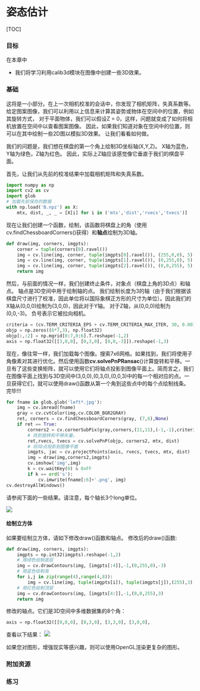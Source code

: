 # 姿态估计

[TOC] 

### 目标
在本章中
- 我们将学习利用calib3d模块在图像中创建一些3D效果。

### 基础
这将是一小部分。在上一次相机校准的会话中，你发现了相机矩阵，失真系数等。给定图案图像，我们可以利用以上信息来计算其姿势或物体在空间中的位置，例如其旋转方式， 对于平面物体，我们可以假设Z = 0，这样，问题就变成了如何将相机放置在空间中以查看图案图像。 因此，如果我们知道对象在空间中的位置，则可以在其中绘制一些2D图以模拟3D效果。 让我们看看如何做。 

我们的问题是，我们想在棋盘的第一个角上绘制3D坐标轴(X,Y,Z)。 X轴为蓝色，Y轴为绿色，Z轴为红色。 因此，实际上Z轴应该感觉像它垂直于我们的棋盘平面。

首先，让我们从先前的校准结果中加载相机矩阵和失真系数。

```python
import numpy as np
import cv2 as cv
import glob
# 加载先前保存的数据
with np.load('B.npz') as X:
    mtx, dist, _, _ = [X[i] for i in ('mtx','dist','rvecs','tvecs')]
```
现在让我们创建一个函数，绘制，该函数将棋盘上的角（使用cv.findChessboardCorners()获得）和**轴点**绘制为3D轴。

```python
def draw(img, corners, imgpts):
    corner = tuple(corners[0].ravel())     
    img = cv.line(img, corner, tuple(imgpts[0].ravel()), (255,0,0), 5)     
    img = cv.line(img, corner, tuple(imgpts[1].ravel()), (0,255,0), 5)
    img = cv.line(img, corner, tuple(imgpts[2].ravel()), (0,0,255), 5)
    return img
```

然后，与前面的情况一样，我们创建终止条件，对象点（棋盘上角的3D点）和轴点。 轴点是3D空间中用于绘制轴的点。 我们绘制长度为3的轴（由于我们根据该棋盘尺寸进行了校准，因此单位将以国际象棋正方形的尺寸为单位）。因此我们的X轴从(0,0,0)绘制为(3,0,0)，因此对于Y轴。 对于Z轴，从(0,0,0)绘制为(0,0,-3)。 负号表示它被拉向相机。

```python
criteria = (cv.TERM_CRITERIA_EPS + cv.TERM_CRITERIA_MAX_ITER, 30, 0.001)
objp = np.zeros((6*7,3), np.float32)
objp[:,:2] = np.mgrid[0:7,0:6].T.reshape(-1,2)
axis = np.float32([[3,0,0], [0,3,0], [0,0,-3]]).reshape(-1,3)
```

现在，像往常一样，我们加载每个图像。搜索7x6网格。如果找到，我们将使用子角像素对其进行优化。然后使用函数**cv.solvePnPRansac**()计算旋转和平移。一旦有了这些变换矩阵，就可以使用它们将轴点投影到图像平面上。简而言之，我们在图像平面上找到与3D空间中(3,0,0),(0,3,0),(0,0,3)中的每一个相对应的点。一旦获得它们，就可以使用draw()函数从第一个角到这些点中的每个点绘制线条。完毕!!!

```python
for fname in glob.glob('left*.jpg'):
    img = cv.imread(fname)
    gray = cv.cvtColor(img,cv.COLOR_BGR2GRAY)
    ret, corners = cv.findChessboardCorners(gray, (7,6),None)
    if ret == True:
        corners2 = cv.cornerSubPix(gray,corners,(11,11),(-1,-1),criteria)
        # 找到旋转和平移矢量。
        ret,rvecs, tvecs = cv.solvePnP(objp, corners2, mtx, dist)
        # 将3D点投影到图像平面
        imgpts, jac = cv.projectPoints(axis, rvecs, tvecs, mtx, dist)
        img = draw(img,corners2,imgpts)
        cv.imshow('img',img)
        k = cv.waitKey(0) & 0xFF
        if k == ord('s'):
            cv.imwrite(fname[:6]+'.png', img)
cv.destroyAllWindows()
```
请参阅下面的一些结果。请注意，每个轴长3个long单位。

![](http://qiniu.aihubs.net/pose_1.jpg)

#### 绘制立方体
如果要绘制立方体，请如下修改draw()函数和轴点。
修改后的draw()函数:
```python
def draw(img, corners, imgpts):
    imgpts = np.int32(imgpts).reshape(-1,2)
    # 用绿色绘制底层
    img = cv.drawContours(img, [imgpts[:4]],-1,(0,255,0),-3)
    # 用蓝色绘制高
    for i,j in zip(range(4),range(4,8)):
        img = cv.line(img, tuple(imgpts[i]), tuple(imgpts[j]),(255),3)
    # 用红色绘制顶层
    img = cv.drawContours(img, [imgpts[4:]],-1,(0,0,255),3)
    return img
```

修改的轴点。它们是3D空间中多维数据集的8个角：

```python
axis = np.float32([[0,0,0], [0,3,0], [3,3,0], [3,0,0],                    [0,0,-3],[0,3,-3],[3,3,-3],[3,0,-3] ])
```

查看以下结果：
![](http://qiniu.aihubs.net/pose_2.jpg)

如果您对图形，增强现实等感兴趣，则可以使用OpenGL渲染更复杂的图形。

### 附加资源
### 练习